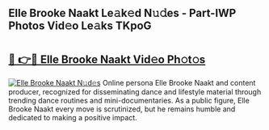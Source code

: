 ## Elle Brooke Naakt Le𝚊k𝚎d N𝚞𝚍es - Part-lWP Photos Vid𝚎o Le𝚊ks TKpoG

# <h2><a href="http://fb52mrh.evod.top/?m=Elle+Brooke+Naakt">🔗 👉🔴 Elle Brooke Naakt Vid𝚎o Ph𝚘t𝚘s</a></h2>

[![Elle Brooke Naakt N𝚞d𝚎s](https://i.imgur.com/8V9OHl7.gif)](http://fb52mrh.evod.top/?m=Elle+Brooke+Naakt)
Online persona Elle Brooke Naakt and content producer, recognized for disseminating dance and lifestyle material through trending dance routines and mini-documentaries. As a public figure, Elle Brooke Naakt every move is scrutinized, but he remains humble and dedicated to making a positive impact. 
